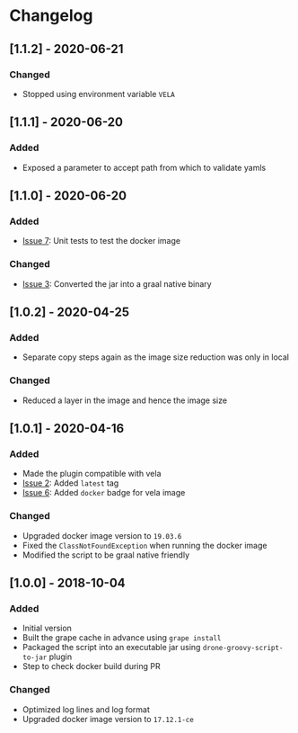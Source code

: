 # Changelog

## [1.1.2] - 2020-06-21
### Changed
- Stopped using environment variable `VELA`

## [1.1.1] - 2020-06-20
### Added
- Exposed a parameter to accept path from which to validate yamls

## [1.1.0] - 2020-06-20
### Added
- [Issue 7](https://github.com/devatherock/drone-yaml-validator/issues/7): Unit tests to test the docker image

### Changed
- [Issue 3](https://github.com/devatherock/drone-yaml-validator/issues/3): Converted the jar into a graal native binary

## [1.0.2] - 2020-04-25
### Added
- Separate copy steps again as the image size reduction was only in local

### Changed
- Reduced a layer in the image and hence the image size

## [1.0.1] - 2020-04-16
### Added
- Made the plugin compatible with vela
- [Issue 2](https://github.com/devatherock/drone-yaml-validator/issues/2): Added `latest` tag
- [Issue 6](https://github.com/devatherock/drone-yaml-validator/issues/6): Added `docker` badge for vela image

### Changed
- Upgraded docker image version to `19.03.6`
- Fixed the `ClassNotFoundException` when running the docker image
- Modified the script to be graal native friendly

## [1.0.0] - 2018-10-04
### Added
- Initial version
- Built the grape cache in advance using `grape install`
- Packaged the script into an executable jar using `drone-groovy-script-to-jar` plugin
- Step to check docker build during PR

### Changed
- Optimized log lines and log format
- Upgraded docker image version to `17.12.1-ce`